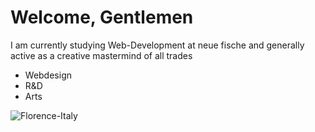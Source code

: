 # Welcome, Gentlemen 

I am currently studying Web-Development at neue fische
and generally active as a creative mastermind of all trades

- Webdesign
- R&D
- Arts

![Florence-Italy](https://th.bing.com/th/id/OIP.XtejoTg9lans_DWWrrBaAgHaE8?pid=ImgDet&rs=1)
